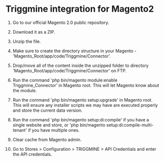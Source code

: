 Triggmine integration for Magento2
==========================================

1. Go to our official Magento 2.0 public repository.

2. Download it as a ZIP.

3. Unzip the file.

4. Make sure to create the directory structure in your Magento - 'Magento_Root/app/code/Triggmine/Connector'.

5. Drop/move all of the content inside the unzipped folder to directory 'Magento_Root/app/code/Triggmine/Connector' on FTP.

6. Run the command 'php bin/magento module:enable Triggmine_Connector' in Magento root. This will let Magento know about the module.

7. Run the command 'php bin/magento setup:upgrade' in Magento root. This will ensure any installer scripts we may have are executed properly and store the current data version.

8. Run the command 'php bin/magento setup:di:compile' if you have a single website and store, or 'php bin/magento setup:di:compile-multi-tenant' if you have multiple ones.

9. Clear cache from Magento admin.

10. Go to Stores > Configuration > TRIGGMINE > API Credentials and enter the API credentials.